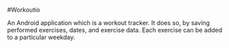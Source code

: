 #Workoutio

An Android application which is a workout tracker. 
It does so, by saving performed exercises, dates, and exercise data. 
Each exercise can be added to a particular weekday.

